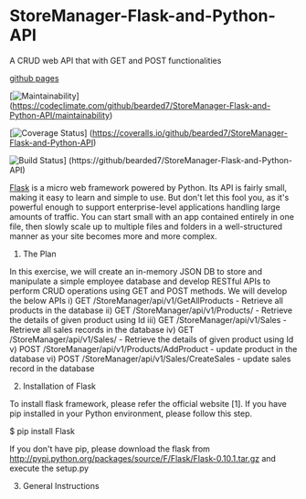 # StoreManager-Flask-and-Python-API
A CRUD web API that with GET and POST functionalities 

[github pages](https://bearded7.github.io/Store-Manager/UI/) 

[![Maintainability](https://api.codeclimate.com/v1/badges/de3d25a8dafaada7833c/maintainability)]
(https://codeclimate.com/github/bearded7/StoreManager-Flask-and-Python-API/maintainability)

[![Coverage Status](https://coveralls.io/repos/github/bearded7/StoreManager-Flask-and-Python-API/badge.png)]
(https://coveralls.io/github/bearded7/StoreManager-Flask-and-Python-API)

![Build Status](https://travis-ci.org/github/bearded7/StoreManager-Flask-and-Python-API.png)]
(https://github/bearded7/StoreManager-Flask-and-Python-API)

[Flask](http://flask.pocoo.org/) is a micro web framework powered by Python. Its API is fairly small, making it easy to learn and simple to use. But don't let this fool you, as it's powerful enough to support enterprise-level applications handling large amounts of traffic. You can start small with an app contained entirely in one file, then slowly scale up to multiple files and folders in a well-structured manner as your site becomes more and more complex.

1. The Plan

In this exercise, we will create an in-memory JSON DB to store and manipulate a simple employee database and develop RESTful APIs to perform CRUD operations using GET and POST methods. We will develop the below APIs
i) GET  /StoreManager/api/v1/GetAllProducts     - Retrieve all products in the database
ii) GET /StoreManager/api/v1/Products/<id>      - Retrieve the details of given product using Id
iii) GET  /StoreManager/api/v1/Sales            - Retrieve all sales records in the database
iv) GET /StoreManager/api/v1/Sales/<id>         - Retrieve the details of given product using Id
v) POST  /StoreManager/api/v1/Products/AddProduct     - update product in the database
vi) POST /StoreManager/api/v1/Sales/CreateSales       - update sales record in the database

2. Installation of Flask

To install flask framework, please refer the official website [1]. If you have pip installed in your Python environment, please follow this step.

$ pip install Flask

If you don't have pip, please download the flask from http://pypi.python.org/packages/source/F/Flask/Flask-0.10.1.tar.gz and execute the setup.py

3. General Instructions 


